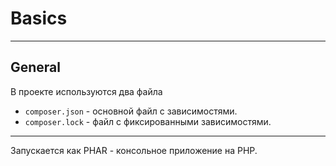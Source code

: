 # Basics
***
## General
В проекте используются два файла
- `composer.json` - основной файл с зависимостями.
- `composer.lock` - файл с фиксированными зависимостями.
***
Запускается как PHAR - консольное приложение на PHP.